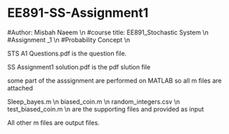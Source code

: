 # EE891-SS-Assignment1


#Author: Misbah Naeem \n
#course title: EE891_Stochastic System \n
#Assignment _1 \n
#Probability Concept \n

STS A1 Questions.pdf is the question file.

SS Assignment1 solution.pdf is the pdf slution file

some part of the asssignment are performed on MATLAB so all m files are attached 

Sleep_bayes.m \n
biased_coin.m \n
random_integers.csv \n
test_biased_coin.m  \n
are the supporting files and provided as input

All other m files are output files. 



